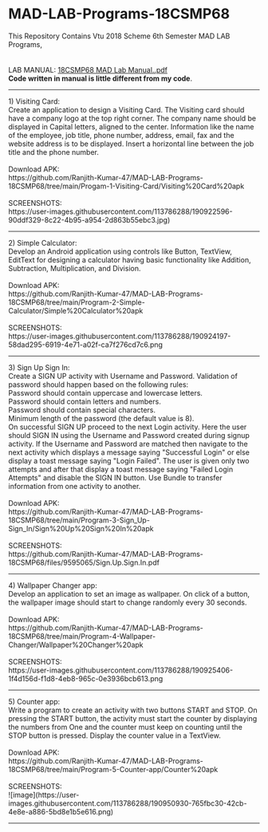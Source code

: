 # MAD-LAB-Programs-18CSMP68
 This Repository Contains Vtu 2018 Scheme 6th Semester MAD LAB Programs,
 <br/>
 <br/>
 <br/>
 LAB MANUAL:
 [18CSMP68 MAD Lab Manual..pdf](https://github.com/Ranjith-Kumar-47/MAD-LAB-Programs-18CSMP68/files/9594974/18CSMP68.MAD.Lab.Manual.pdf)
<br/>
**Code written in manual is little different from my code**.
<hr/>
 1) Visiting Card:
 <br/>
Create an application to design a Visiting Card. The Visiting card should have a company logo at the top right corner. The company name should be displayed in Capital letters, aligned to the center. Information like the name of the employee, job title, phone number, address, email, fax and the website address is to be displayed. Insert a horizontal line between the job title and the phone number.
<br/>
<br/>
Download APK:
<br/>
https://github.com/Ranjith-Kumar-47/MAD-LAB-Programs-18CSMP68/tree/main/Progam-1-Visiting-Card/Visiting%20Card%20apk
<br/>
<br/>
SCREENSHOTS:
<br/>
https://user-images.githubusercontent.com/113786288/190922596-90ddf329-8c22-4b95-a954-2d863b55ebc3.jpg)
<hr/>
 2) Simple Calculator:
 <br/>
Develop an Android application using controls like Button, TextView, EditText for designing a calculator having basic functionality like Addition, Subtraction, Multiplication, and Division.
<br/>
<br/>
Download APK:
<br/>
https://github.com/Ranjith-Kumar-47/MAD-LAB-Programs-18CSMP68/tree/main/Program-2-Simple-Calculator/Simple%20Calculator%20apk
<br/>
<br/>
SCREENSHOTS:
<br/>
https://user-images.githubusercontent.com/113786288/190924197-58dad295-6919-4e71-a02f-ca7f276cd7c6.png
<hr/>
 3) Sign Up Sign In:
 <br/>
Create a SIGN UP activity with Username and Password. Validation of password should happen based on the following rules:<br/>
Password should contain uppercase and lowercase letters.<br/>
Password should contain letters and numbers.<br/>
Password should contain special characters.<br/>
Minimum length of the password (the default value is 8).<br/>
On successful SIGN UP proceed to the next Login activity. Here the user should SIGN IN using the Username and Password created during signup activity. If the Username and Password are matched then navigate to the next activity which displays a message saying "Successful Login" or else display a toast message saying "Login Failed". The user is given only two attempts and after that display a toast message saying "Failed Login Attempts" and disable the SIGN IN button. Use Bundle to transfer information from one activity to another.
<br/>
<br/>
Download APK:
<br/>
https://github.com/Ranjith-Kumar-47/MAD-LAB-Programs-18CSMP68/tree/main/Program-3-Sign_Up-Sign_In/Sign%20Up%20Sign%20In%20apk
<br/>
<br/>
SCREENSHOTS:
<br/>
https://github.com/Ranjith-Kumar-47/MAD-LAB-Programs-18CSMP68/files/9595065/Sign.Up.Sign.In.pdf
<hr/>
 4) Wallpaper Changer app:
 <br/>
Develop an application to set an image as wallpaper. On click of a button, the wallpaper image should start to change randomly every 30 seconds.
<br/>
<br/>
Download APK:
<br/>
https://github.com/Ranjith-Kumar-47/MAD-LAB-Programs-18CSMP68/tree/main/Program-4-Wallpaper-Changer/Wallpaper%20Changer%20apk
<br/>
<br/>
SCREENSHOTS:
<br/>
https://user-images.githubusercontent.com/113786288/190925406-1f4d156d-f1d8-4eb8-965c-0e3936bcb613.png
<hr/>
 5) Counter app:
 <br/>
Write a program to create an activity with two buttons START and STOP. On pressing the START button, the activity must start the counter by displaying the numbers from One and the counter must keep on counting until the STOP button is pressed. Display the counter value in a TextView.
<br/>
<br/>
Download APK:
<br/>
https://github.com/Ranjith-Kumar-47/MAD-LAB-Programs-18CSMP68/tree/main/Program-5-Counter-app/Counter%20apk
<br/>
<br/>
SCREENSHOTS:
<br/>
![image](https://user-images.githubusercontent.com/113786288/190950930-765fbc30-42cb-4e8e-a886-5bd8e1b5e616.png)
<hr/>

